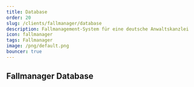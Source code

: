 ```yaml
---
title: Database
order: 20
slug: /clients/fallmanager/database
description: Fallmanagement-System für eine deutsche Anwaltskanzlei
icon: fallmanager
tags: Fallmanager
image: /png/default.png
bouncer: true
---
```


## Fallmanager Database
